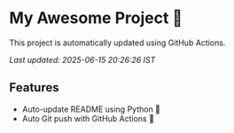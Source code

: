 # My Awesome Project 🚀

This project is automatically updated using GitHub Actions.

_Last updated: 2025-06-15 20:26:26 IST_

## Features
- Auto-update README using Python 🐍
- Auto Git push with GitHub Actions 🤖
